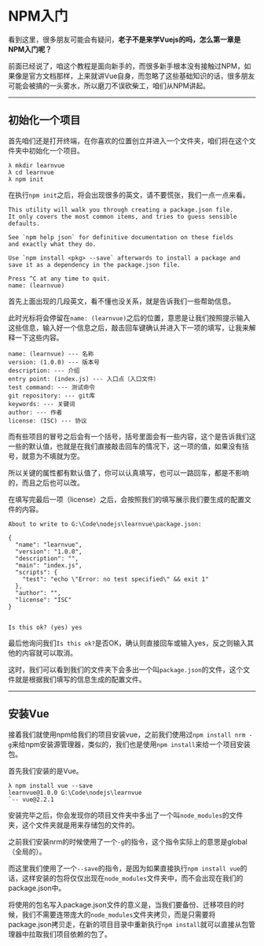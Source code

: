 # NPM入门

看到这里，很多朋友可能会有疑问，**老子不是来学Vuejs的吗，怎么第一章是NPM入门呢？**

前面已经说了，咱这个教程是面向新手的，而很多新手根本没有接触过NPM，如果像是官方文档那样，上来就讲Vue自身，而忽略了这些基础知识的话，很多朋友可能会被搞的一头雾水，所以磨刀不误砍柴工，咱们从NPM讲起。

---

## 初始化一个项目

首先咱们还是打开终端，在你喜欢的位置创立并进入一个文件夹，咱们将在这个文件夹中初始化一个项目。

```
λ mkdir learnvue
λ cd learnvue
λ npm init
```

在执行`npm init`之后，将会出现很多的英文，请不要慌张，我们一点一点来看。

    This utility will walk you through creating a package.json file.
    It only covers the most common items, and tries to guess sensible defaults.

    See `npm help json` for definitive documentation on these fields
    and exactly what they do.

    Use `npm install <pkg> --save` afterwards to install a package and
    save it as a dependency in the package.json file.

    Press ^C at any time to quit.
    name: (learnvue)

首先上面出现的几段英文，看不懂也没关系，就是告诉我们一些帮助信息。

此时光标将会停留在`name: (learnvue)`之后的位置，意思是让我们按照提示输入这些信息，输入好一个信息之后，敲击回车键确认并进入下一项的填写，让我来解释一下这些内容。

```
name: (learnvue) --- 名称
version: (1.0.0) --- 版本号
description: --- 介绍
entry point: (index.js) --- 入口点（入口文件）
test command: --- 测试命令
git repository: --- git库
keywords: --- 关键词
author: --- 作者
license: (ISC) --- 协议
```

而有些项目的冒号之后会有一个括号，括号里面会有一些内容，这个是告诉我们这一些的默认值，也就是在我们直接敲击回车的情况下，这一项的值，如果没有括号，就意为不填就为空。

所以关键的属性都有默认值了，你可以认真填写，也可以一路回车，都是不影响的，而且之后也可以改。

在填写完最后一项（license）之后，会按照我们的填写展示我们要生成的配置文件的内容。

```
About to write to G:\Code\nodejs\learnvue\package.json:

{
  "name": "learnvue",
  "version": "1.0.0",
  "description": "",
  "main": "index.js",
  "scripts": {
    "test": "echo \"Error: no test specified\" && exit 1"
  },
  "author": "",
  "license": "ISC"
}


Is this ok? (yes) yes
```

最后他询问我们`Is this ok?`是否OK，确认则直接回车或输入yes，反之则输入其他的内容就可以取消。

这时，我们可以看到我们的文件夹下会多出一个叫`package.json`的文件，这个文件就是根据我们填写的信息生成的配置文件。

---

## 安装Vue

接着我们就使用npm给我们的项目安装vue，之前我们使用过`npm install nrm -g`来给npm安装源管理器，类似的，我们也是使用`npm install`来给一个项目安装包。

首先我们安装的是Vue。

    λ npm install vue --save
    learnvue@1.0.0 G:\Code\nodejs\learnvue
    `-- vue@2.2.1

安装完毕之后，你会发现你的项目文件夹中多出了一个叫`node_modules`的文件夹，这个文件夹就是用来存储包的文件的。

之前我们安装nrm的时候使用了一个`-g`的指令，这个指令实际上的意思是global（全局的）。

而这里我们使用了一个`--save`的指令，是因为如果直接执行`npm install vue`的话，这样安装的包将仅仅出现在`node_modules`文件夹中，而不会出现在我们的package.json中。

将使用的包名写入package.json文件的意义是，当我们要备份、迁移项目的时候，我们不需要连带庞大的`node_modules`文件夹拷贝，而是只需要将package.json拷贝走，在新的项目目录中重新执行`npm install`就可以直接从包管理器中拉取我们项目依赖的包了。

